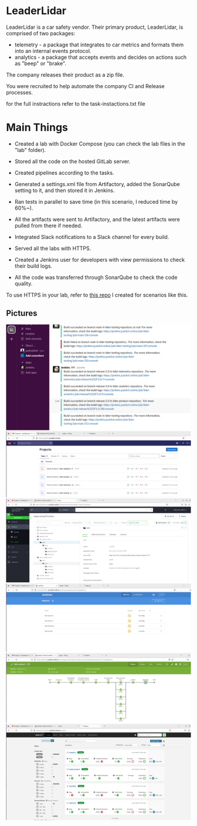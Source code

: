 LeaderLidar
===========

LeaderLidar is a car safety vendor. Their primary product, LeaderLidar, is comprised of two packages:
- telemetry - a package that integrates to car metrics and formats them into an internal events protocol.
- analytics - a package that accepts events and decides on actions such as "beep" or "brake".

The company releases their product as a zip file.

You were recruited to help automate the company CI and Release processes.
 
for the full instractions refer to the task-instactions.txt file

# Main Things

* Created a lab with Docker Compose (you can check the lab files in the "lab" folder).

* Stored all the code on the hosted GitLab server.

* Created pipelines according to the tasks.

* Generated a settings.xml file from Artifactory, added the SonarQube setting to it, and then stored it in Jenkins.

* Ran tests in parallel to save time (in this scenario, I reduced time by 60%~).

* All the artifacts were sent to Artifactory, and the latest artifacts were pulled from there if needed.

* Integrated Slack notifications to a Slack channel for every build.

* Served all the labs with HTTPS.

* Created a Jenkins user for developers with view permissions to check their build logs.

* All the code was transferred through SonarQube to check the code quality.


To use HTTPS in your lab, refer to [this repo] I created for scenarios like this.

## Pictures
  ![Slack](./images/slack.png)
  ![Gitlab](./images/gitlab.png)
  ![Artifactory](./images/artifactory.png)
  ![Jenkins](./images/jenkins.png)
  ![Jenkins2](./images/jenkins2.png)
  ![Sonarqube](./images/sonarqube.png)



[//]: # 

[this repo]: <https://github.com/dvir-pashut/nginx-multiply-hosts>
